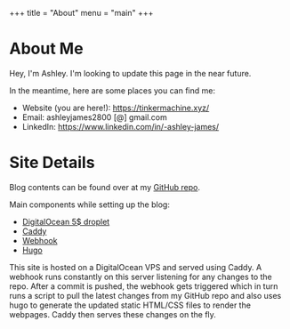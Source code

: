 +++
title = "About"
menu = "main"
+++

# About Me

Hey, I'm Ashley. I'm looking to update this page in the near future.

In the meantime, here are some places you can find me:  

- Website (you are here!): https://tinkermachine.xyz/  
- Email: ashleyjames2800 [@] gmail.com  
- LinkedIn: https://www.linkedin.com/in/-ashley-james/

# Site Details
Blog contents can be found over at my [GitHub repo](https://github.com/shadezer0/TinkerMachine).

Main components while setting up the blog:
- [DigitalOcean 5$ droplet](https://www.digitalocean.com/)
- [Caddy](https://caddyserver.com/docs/)
- [Webhook](ttps://github.com/adnanh/webhook )
- [Hugo](https://gohugo.io/)

This site is hosted on a DigitalOcean VPS and served using Caddy. A webhook runs constantly on this server listening for any changes to the repo. After a commit is pushed, the webhook gets triggered which in turn runs a script to pull the latest changes from my GitHub repo and also uses hugo to generate the updated static HTML/CSS files to render the webpages. Caddy then serves these changes on the fly.